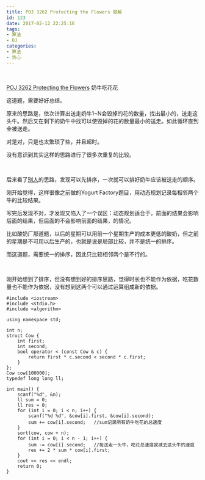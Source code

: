 ```yaml
---
title: POJ 3262 Protecting the Flowers 题解
id: 123
date: 2017-02-12 22:25:16
tags:
- 算法
- OJ
categories:
- 算法
- 贪心
---
```


&nbsp;

[POJ 3262 Protecting the Flowers](http://poj.org/problem?id=3262) 奶牛吃花花

这道题，需要好好总结。

原来的思路是，依次计算出送走奶牛1~N会毁掉的花的数量，找出最小的，送走这头牛。然后又在剩下的奶牛中找可以使毁掉的花的数量最小的送走。如此循环直到全被送走。

对是对，只是也太繁琐了些，并且超时。

没有意识到其实这样的思路进行了很多次重复的比较。

&nbsp;

后来看了[别人](http://www.cnblogs.com/oscar-cnblogs/p/6376273.html)的思路，发现可以先排序，一次就可以排好奶牛应该被送走的顺序。

刚开始觉得，这样很像之前做的Yogurt Factory题目，用动态规划记录每相邻两个牛的比较结果。

写完后发现不对，才发现又陷入了一个误区：动态规划适合于，前面的结果会影响后面的结果，但后面的不会影响前面的结果，的情况。

比如酸奶厂那道题，以后的星期可以用前一个星期生产的成本更低的酸奶，但之前的星期是不可用以后生产的，也就是说是局部比较，并不是统一的排序。

而这道题，需要统一的排序，因此只比较相邻两个是不行的。

&nbsp;

刚开始想到了排序，但没有想到好的排序思路，觉得时长也不能作为依据，吃花数量也不能作为依据，没有想到这两个可以通过运算组成新的依据。
```
#include <iostream>
#include <stdio.h>
#include <algorithm>

using namespace std;

int n;
struct Cow {
    int first;
    int second;
    bool operator < (const Cow & c) {
        return first * c.second < second * c.first;
    }
}; 
Cow cow[100000];
typedef long long ll;

int main() {
    scanf("%d", &n);
    ll sum = 0;
    ll res = 0;
    for (int i = 0; i < n; i++) {
        scanf("%d %d", &cow[i].first, &cow[i].second);
        sum += cow[i].second;   //sum记录所有奶牛吃花的总速度 
    }
    sort(cow, cow + n);
    for (int i = 0; i < n - 1; i++) {
        sum -= cow[i].second;   //每送走一头牛，吃花总速度就减去这头牛的速度 
        res += 2 * sum * cow[i].first;      
    } 
    cout << res << endl;
    return 0;
}
```

&nbsp;